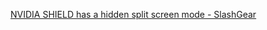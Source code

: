 [NVIDIA SHIELD has a hidden split screen mode - SlashGear](https://www-slashgear-com.cdn.ampproject.org/v/s/www.slashgear.com/nvidia-shield-has-a-hidden-split-screen-mode-02571804/amp/?amp_js_v=a2&amp_gsa=1#referrer=https%3A%2F%2Fwww.google.com&amp_tf=From%20%251%24s&ampshare=https%3A%2F%2Fwww.slashgear.com%2Fnvidia-shield-has-a-hidden-split-screen-mode-02571804%2F)
